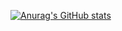 [![Anurag's GitHub stats](https://github-readme-stats.vercel.app/api?username=Nypec)](https://github.com/anuraghazra/github-readme-stats)
